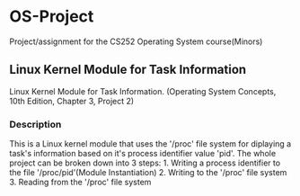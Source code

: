 # OS-Project
Project/assignment for the CS252 Operating System course(Minors)
<h2>Linux Kernel Module for Task Information</h2>
Linux Kernel Module for Task Information. (Operating System Concepts, 10th Edition, Chapter 3, Project 2)
<h3>Description</h3>
This is a Linux kernel module that uses the '/proc' file system for diplaying a task's information based on it's process identifier value 'pid'.
The whole project can be broken down into 3 steps:
1. Writing a process identifier to the file '/proc/pid'(Module Instantiation)
2. Writing to the '/proc' file system
3. Reading from the '/proc' file system
